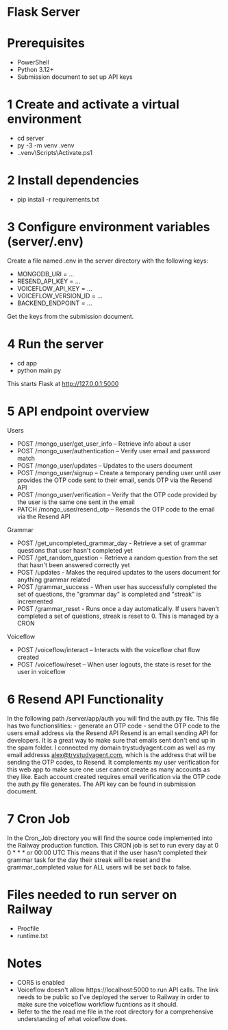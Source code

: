 # Flask Server #

# Prerequisites
- PowerShell
- Python 3.12+
- Submission document to set up API keys


# 1 Create and activate a virtual environment
- cd server
- py -3 -m venv .venv
- .\.venv\Scripts\Activate.ps1


# 2 Install dependencies
- pip install -r requirements.txt


# 3 Configure environment variables (server/.env)
Create a file named .env in the server directory with the following keys:
- MONGODB_URI = ...
- RESEND_API_KEY = ...
- VOICEFLOW_API_KEY = ...
- VOICEFLOW_VERSION_ID = ...
- BACKEND_ENDPOINT = ...

Get the keys from the submission document.


# 4 Run the server
- cd app
- python main.py

This starts Flask at http://127.0.0.1:5000


# 5 API endpoint overview
Users
- POST /mongo_user/get_user_info – Retrieve info about a user
- POST /mongo_user/authentication – Verify user email and password match
- POST /mongo_user/updates – Updates to the users document
- POST /mongo_user/signup – Create a temporary pending user until user provides the OTP code sent to their email, sends OTP via the Resend API
- POST /mongo_user/verification – Verify that the OTP code provided by the user is the same one sent in the email
- PATCH /mongo_user/resend_otp – Resends the OTP code to the email via the Resend API

Grammar
- POST /get_uncompleted_grammar_day - Retrieve a set of grammar questions that user hasn't completed yet
- POST /get_random_question - Retrieve a random question from the set that hasn't been answered correctly yet
- POST /updates - Makes the required updates to the users document for anything grammar related
- POST /grammar_success - When user has successfully completed the set of questions, the "grammar day" is completed and "streak" is incremented
- POST /grammar_reset - Runs once a day automatically. If users haven't completed a set of questions, streak is reset to 0. This is managed by a CRON 

Voiceflow
- POST /voiceflow/interact – Interacts with the voiceflow chat flow created
- POST /voiceflow/reset – When user logouts, the state is reset for the user in voiceflow


# 6 Resend API Functionality
In the following path /server/app/auth you will find the auth.py file.
This file has two functionslities:
    - generate an OTP code
    - send the OTP code to the users email address via the Resend API
Resend is an email sending API for developers. It is a great way to make sure that emails sent don't end up in the spam folder.
I connected my domain trystudyagent.com as well as my email addresss alex@trystudyagent.com, which is the address that will be sending the OTP codes, to Resend.
It complements my user verification for this web app to make sure one user cannot create as many accounts as they like.
Each account created requires email verification via the OTP code the auth.py file generates.
The API key can be found in submission document.


# 7 Cron Job
In the Cron_Job directory you will find the source code implemented into the Railway production function.
This CRON job is set to run every day at 0 0 * * * or 00:00 UTC
This means that if the user hasn't completed their grammar task for the day their streak will be reset and the grammar_completed value for ALL users will be set back to false.

# Files needed to run server on Railway 
- Procfile
- runtime.txt


# Notes
- CORS is enabled
- Voiceflow doesn't allow https://localhost:5000 to run API calls. The link needs to be public so I've deployed the server to Railway in order to make sure the voiceflow workflow fucntions as it should.
- Refer to the the read me file in the root directory for a comprehensive understanding of what voiceflow does.

